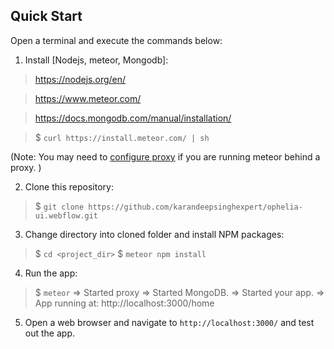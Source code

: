 ## Quick Start

Open a terminal and execute the commands below:

1. Install [Nodejs, meteor, Mongodb]:
> https://nodejs.org/en/

> https://www.meteor.com/

> https://docs.mongodb.com/manual/installation/

> $ `curl https://install.meteor.com/ | sh`

(Note: You may need to [configure proxy](https://github.com/meteor/meteor/wiki/Using-Meteor-behind-a-proxy) if you are running meteor behind a proxy. )

2. Clone this repository:

> $ `git clone https://github.com/karandeepsinghexpert/ophelia-ui.webflow.git`

3. Change directory into cloned folder and install NPM packages:

> $ `cd <project_dir>`
> $ `meteor npm install`

4. Run the app:

> $ `meteor`
> => Started proxy
> => Started MongoDB.
> => Started your app.
> => App running at: http://localhost:3000/home

5. Open a web browser and navigate to `http://localhost:3000/` and test out the app.
